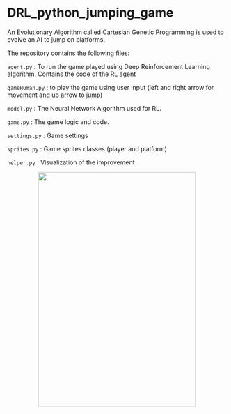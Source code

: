 # DRL_python_jumping_game

An Evolutionary Algorithm called Cartesian Genetic Programming is used to evolve an AI to jump on platforms.

The repository contains the following files:

`agent.py` : To run the game played using Deep Reinforcement Learning algorithm. Contains the code of the RL agent

`gameHuman.py` : to play the game using user input (left and right arrow for movement and up arrow to jump)

`model.py` : The Neural Network Algorithm used for RL.

`game.py` :  The game logic and code.

`settings.py` : Game settings

`sprites.py` : Game sprites classes (player and platform)

`helper.py` : Visualization of the improvement


<p align="center">
  <img src="" width="361.6" height="538.4">
</p>


